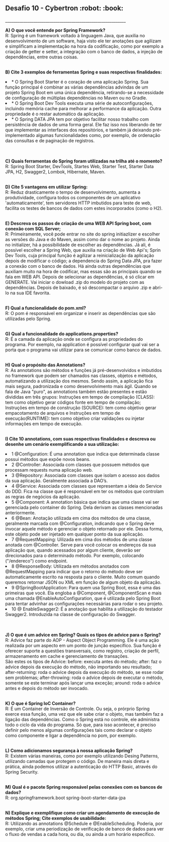 <h2>Desafio 10 - Cybertron :robot: :book:</h2>
____________________________________________________________

<b>A) O que você entende por Spring Framework?</b><br>
R: Spring é um framework voltado à linguagem Java, que auxilia no desenvolvimento de um software, haja visto ele ter anotações que agilizam e simplificam a implementação na hora da codificação, como por exemplo a criação de getter e setter, a integração com o banco de dados, a injeção de dependências, entre outras coisas.<br><br>

<b>B) Cite 3 exemplos de ferramentas Spring e suas respectivas finalidades:</b><br>

<li>* O Spring Boot Starter é o coração de uma aplicação Spring. Sua função principal é combinar as várias dependências advindas de um projeto Spring Boot em uma única dependência, retirando-se a necessidade de configuração de múltiplas dependências no Maven ou no Gradle.</li>

<li>* O Spring Boot Dev Tools executa uma série de autoconfigurações, incluindo memória cache para melhorar a performance da aplicação. Outra propriedade é o restar automático da aplicação.</li>

<li>* O Spring DATA JPA tem por objetivo facilitar nosso trabalho com persistência de dados de uma forma geral. Ele faz isso nos liberando de ter que implementar as interfaces dos repositórios, e também já deixando pré-implementado algumas funcionalidades como, por exemplo, de ordenação das consultas e de paginação de registros.</li><br><br>

<b>C) Quais ferramentas do Spring foram utilizadas na trilha até o momento?</b><br>
R: Spring Boot Starter, DevTools, Startes Web, Starter Test, Starter Data JPA, H2, Swagger2, Lombok, Hibernate, Maven.<br><br>

<b>D) Cite 5 vantagens em utilizar Spring:</b><br>
R: Reduz drasticamente o tempo de desenvolvimento, aumenta a produtividade, configura todos os componentes de um aplicativo 'automaticamente', tem servidores HTTP imbutidos para teste de web, facilita os testes de bancos de dados com estes incorporados	(como o H2).<br><br>	

<b>E) Descreva os passos de criação de uma WEB API Spring boot, com conexão com SQL Server;</b><br>
R: Primeiramente, você pode entrar no site do spring initiazlizer e escolher as versões do Java e do Maven, assim como dar o nome ao projeto. Ainda no initializer, há a possibilidade de escolher as dependências. Já ali, é possível escolher a Spring Web, que auxilia na criação de Web Api's; Sprin Dev Tools, cuja principal função é agilizar a reinicialização da aplicação depois de modificar o código; a dependencia do Spring Data JPA, pra fazer a conexão com o banco de dados. Há ainda outras dependências que auxiliam muito na hora de codificar, mas essas são as principais quando se fala em WEB API. Depois de selecionar as dependências, é só clicar em GENERATE. Vai iniciar o dowload .zip do modelo do projeto com as dependências. Depois de baixado, é só descompactar o arquivo .zip e abri-lo na sua IDE favorita. <br><br>

<b>F) Qual a funcionalidade do pom.xml?</b><br>
R: O pom é responsável em organizar e inserir as dependências que são utilizadas pelo Spring. <br><br>

<b>G) Qual a funcionalidade do applications.properties?</b><br>
R: É a camada da aplicação onde se configura as propriedades do programa. Por exemplo, na application é possível configurar qual vai ser a porta que o programa vai utilizar para se comunicar como banco de dados. <br><br>

<b>H) Qual o propósito das Annotations?</b><br>
R: As annotations são métodos e funções já pré-desenvolvidos e imbutidos no framework que podem ser chamados nas classes, objetos e métodos, automatizando a utilização dos mesmos. Sendo assim, a aplicação fica mais segura, padronizada e como desenvolvimento mais ágil. Quando se fala de Java "puro", as annotations também estão presentes e estão divididas em três grupos: Instruções em tempo de compilação (CLASS): tem como objetivo gerar códigos fonte em tempo de compilação; Instruções em tempo de construção (SOURCE): tem como objetivo gerar empacotamento de arquivos e Instruções em tempo de execução(RUNTIME): tem como objetivo criar validações ou injetar informações em tempo de execução.<br><br>

<b>I) Cite 10 annotations, com suas respectivas finalidades e descreva ou desenhe um cenário exemplificando a sua utilização:</b><br>

<li>1 @Configuration: É uma annotation que indica que determinada classe possui métodos que expõe novos beans.</li>

<li>2 @Controller: Associada com classes que possuem métodos que processam requests numa aplicação web. </li>

<li>3 @Repository: Associada com classes que isolam o acesso aos dados da sua aplicação. Geralmente associada a DAO’s.</li>

<li>4 @Service: Associada com classes que representam a ideia do Service do DDD. Fica na classe que é responsável em ter os métodos que controlam as regras de negócios da aplicação.</li>

<li>5 @Component: A annotation básica que indica que uma classe vai ser gerenciada pelo container do Spring. Dela derivam as classes mencionadas anteriormente.</li>

<li>6 @Bean: Anotação utilizada em cima dos métodos de uma classe, geralmente marcada com @Configuration, indicando que o Spring deve invocar aquele método e gerenciar o objeto retornado por ele. Dessa forma, este objeto pode ser injetado em qualquer ponto da sua aplicação.</li>

<li>7 @RequestMapping: Uilizada em cima dos métodos de uma classe anotada com @Controller. Serve para você colocar os endereços da sua aplicação que, quando acessados por algum cliente, deverão ser direcionados para o determinado método. Por exemplo, colocando ("/endereco") como endpoint.</li>

<li>8 @ResponseBody: Utilizada em métodos anotados com @RequestMapping para indicar que o retorno do método deve ser automaticamente escrito na resposta para o cliente. Muito comum quando queremos retornar JSON ou XML em função de algum objeto da aplicação.</li>

<li>9 @SpringBootApplication: Para quem usa Spring Boot, essa é uma das primeiras que você. Ela engloba a @Component, @ComponentScan e mais uma chamada @EnableAutoConfiguration, que é utilizada pelo Spring Boot para tentar advinhar as configurações necessárias para rodar o seu projeto.</li>

<li>10 @ EnableSwagger2: É a anotação que habilita a utilização do testador Swagger2. Introduzida na classe de configuração do Swagger.</li><br><br>

<b>J) O que é um advice em Spring? Quais os tipos de advice para o Spring?</b><br>
R: Advice faz parte do AOP - Aspect Object Programming. Ele é uma ação realizada por um aspecto em um ponto de junção específico. Sua função é oferecer suporte a questões transversais, como registro, criação de perfil, armazenamento em cache e gerenciamento de transações.  	
São estes os tipos de Advice: before: executa antes do método; after: faz o advice depois da execução do método, não importando seu resultado; after-returning: roda o advice depois da execução do método, se esse rodar sem problemas; after-throwing: roda o advice depois de executar o método, somente se este terminar após lançar uma exceção; around: roda o advice antes e depois do método ser invocado.<br><br>

<b>K) O que é Spring IoC Container?</b><br>
R: É um Container de Inversão de Controle. Ou seja, o prórprio Spring exerce essa função, uma vez que ele sabe criar o objeto, mas também faz a ligação das dependências. Como o Spring está no controle, ele administra todo o ciclo da vida do programa. Só que, para isso acontecer, é preciso definir pelo menos algumas configurações tais como declarar o objeto como componente e ligar a dependência no pom, por exemplo.<br><br>

<b>L) Como adicionamos segurança à nossa aplicação Spring?</b><br>
R: Existem várias maneiras, como por exemplo utilizando Desing Patterns, utilizando camadas que protegem o código. De maneira mais direta e prática, ainda podemos utilizar a autenticação do HTTP Basic, através do Spring Security.<br><br>

<b>M) Qual é o pacote Spring responsável pelas conexões com os bancos de dados?</b><br>
R: <dependency>
    <groupId>org.springframework.boot</groupId>
    <artifactId>spring-boot-starter-data-jpa</artifactId>
</dependency><br><br>

<b>N) Explique e exemplifique como criar um agendamento de execução de métodos Spring; Cite exemplos de usabilidade:</b><br>
R: Utilizando as annotations @Schedule e @EnableScheduling. Poderia, por exemplo, criar uma periodização de verificação de banco de dados para ver o fluxo de vendas a cada hora, ou dia, ou ainda a um horário específico. 
